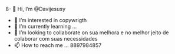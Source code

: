 8- 👋 Hi, I’m @Davijesusy
- 👀 I’m interested in copywrigth
- 🌱 I’m currently learning ...
- 💞️ I’m looking to collaborate on sua melhora e no melhor jeito de colaborar com suas necessidades 
- 📫 How to reach me ... 8897984857

<!---
Davijesus1/Davijesus1 is a ✨ special ✨ repository because its `README.md` (this file) appears on your GitHub profile.
You can click the Preview link to take a look at your changes.
--->

